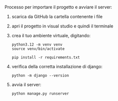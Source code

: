 
Processo per importare il progetto e avviare il server:

1)	scarica da GitHub la cartella contenente i file
2)	apri il progetto in visual studio e quindi il terminale
3)	crea il tuo ambiente virtuale, digitando:
  
		python3.12 -m venv venv
		source venv/bin/activate

		pip install -r requirements.txt

4)	verifica della corretta installazione di django:
  
		python -m django --version

5)	avvia il server:

		python manage.py runserver
